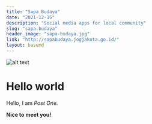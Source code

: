 ```yaml
---
title: "Sapa Budaya"
date: "2021-12-15"
description: "Social media apps for local community"
slug: "sapa-budaya"
header_image: "sapa-budaya.jpg"
link: "http://sapabudaya.jogjakota.go.id/"
layout: basemd
---
```

<script>
	import GenerateTags from "$components/GenerateTags.svelte";
	let tags = ["JavaScript", "PHP", 'react', "fullstack"];
</script>

![alt text](/portfolio/sapa-budaya.jpg "Title")

<div>
<GenerateTags {tags}/>
</div>

# Hello world

Hello, I am _Post One._

**Nice to meet you!**